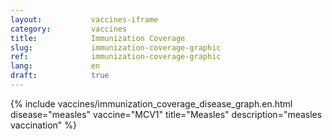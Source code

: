 ```yaml
---
layout:           vaccines-iframe
category:         vaccines
title:            Immunization Coverage
slug:             immunization-coverage-graphic
ref:              immunization-coverage-graphic
lang:             en
draft:            true
---
```


<div class="container page-content" markdown="1">
{% include vaccines/immunization_coverage_disease_graph.en.html disease="measles" vaccine="MCV1" title="Measles" description="measles vaccination" %}
</div>
